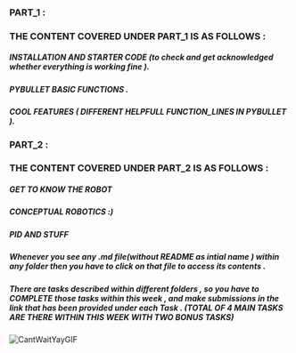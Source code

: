 ### PART_1 :

### THE CONTENT COVERED UNDER PART_1 IS AS FOLLOWS :

##### INSTALLATION AND STARTER CODE (to check and get acknowledged whether everything is working fine ).
##### PYBULLET BASIC FUNCTIONS .
##### COOL FEATURES ( DIFFERENT HELPFULL FUNCTION_LINES IN PYBULLET ).

### PART_2 :

### THE CONTENT COVERED UNDER PART_2 IS AS FOLLOWS :

##### GET TO KNOW THE ROBOT
##### CONCEPTUAL ROBOTICS :) 
##### PID AND STUFF 

 ##### Whenever you see any .md file(without README as intial name ) within any folder then you have to click on that file to access its contents . 
 
 ##### There are tasks described within different folders , so you have to COMPLETE those tasks within this week , and make submissions in the link that has been provided under each Task . (TOTAL OF 4 MAIN TASKS ARE THERE WITHIN THIS WEEK WITH TWO BONUS TASKS) 

![CantWaitYayGIF](https://github.com/Robotics-Club-IIT-BHU/Robotics-Camp-2023/assets/100301165/dc033602-c55c-48b7-8efe-6236ba59fe17)



